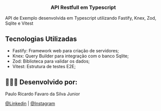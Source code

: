 <h3 align="center">
  API Restfull em Typescript
</h3>

<p>API de Exemplo desenvolvida em Typescript utilizando Fastify, Knex, Zod, Sqlite e Vitest</p>

## Tecnologias Utilizadas

- Fastify: Framework web para criação de servidores;
- Knex: Query Builder para integração com o banco Sqlite;
- Zod: Biblioteca para validar os dados;
- Vitest: Estrutura de testes E2E;

## 👨🏼‍🚀 Desenvolvido por:

Paulo Ricardo Favaro da Silva Junior

 [@Linkedin](https://www.linkedin.com/in/paulo-ricardo-favaro-da-silva-junior-79092ab8/) | [@Instagram](https://www.instagram.com/prjr_dexter/)